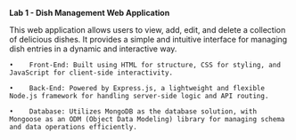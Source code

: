 **Lab 1 - Dish Management Web Application**

This web application allows users to view, add, edit, and delete a collection of delicious dishes. It provides a simple and intuitive interface for managing dish entries in a dynamic and interactive way.

    •    Front-End: Built using HTML for structure, CSS for styling, and JavaScript for client-side interactivity.
    
    •    Back-End: Powered by Express.js, a lightweight and flexible Node.js framework for handling server-side logic and API routing.
    
    •    Database: Utilizes MongoDB as the database solution, with Mongoose as an ODM (Object Data Modeling) library for managing schema and data operations efficiently.
    





